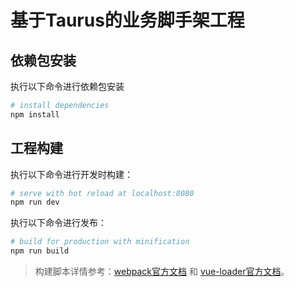 # 基于Taurus的业务脚手架工程

## 依赖包安装

执行以下命令进行依赖包安装

``` bash
# install dependencies
npm install
```

## 工程构建

执行以下命令进行开发时构建：

```bash
# serve with hot reload at localhost:8080
npm run dev
```

执行以下命令进行发布：

```bash
# build for production with minification
npm run build
```

> 构建脚本详情参考：[webpack官方文档](http://vuejs-templates.github.io/webpack/) 和 [vue-loader官方文档](http://vue-loader.vuejs.org/en/index.html)。
